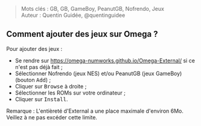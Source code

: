 > Mots clés : GB, GB, GameBoy, PeanutGB, Nofrendo, Jeux  
> Auteur : Quentin Guidée, @quentinguidee

## Comment ajouter des jeux sur Omega ?

Pour ajouter des jeux :

* Se rendre sur https://omega-numworks.github.io/Omega-External/ si ce n'est pas déjà fait ;
* Sélectionner Nofrendo (jeux NES) et/ou PeanutGB (jeux GameBoy) (bouton <kbd>Add</kbd>) ;
* Cliquer sur <kbd>Browse</kbd> à droite ;
* Sélectionner les ROMs sur votre ordinateur ;
* Cliquer sur <kbd>Install</kbd>.

Remarque : L'entièreté d'External a une place maximale d'environ 6Mo. Veillez à ne pas excéder cette limite.

